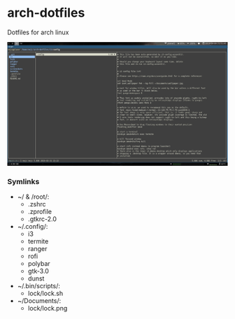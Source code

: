 # arch-dotfiles
Dotfiles for arch linux 

![Screenshot](https://raw.githubusercontent.com/planeer/arch-dotfiles/master/screenshots/screenshot.jpg)

### Symlinks
* ~/ & /root/:
    * .zshrc
    * .zprofile
    * .gtkrc-2.0
* ~/.config/:
    * i3
    * termite
    * ranger
    * rofi
    * polybar
    * gtk-3.0
    * dunst
* ~/.bin/scripts/:
    * lock/lock.sh
* ~/Documents/:
    * lock/lock.png
